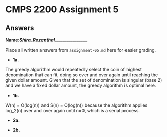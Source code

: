 # CMPS 2200 Assignment 5
## Answers

**Name:**___Shira_Rozenthal___________________


Place all written answers from `assignment-05.md` here for easier grading.





- **1a.**

The greedy algorithm would repeatedly select the coin of highest denomination that can fit, doing so over and over again until reaching the given dollar amount. Given that the set of denomination is singular (base 2) and we have a fixed dollar amount, the greedy algorithm is optimal here. 



- **1b.**

W(n) = O(log(n)) and S(n) = O(log(n)) because the algorithm applies log_2(n) over and over again until n=0, which is a serial process.  




- **2a.**






- **2b.**





